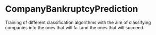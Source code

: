 # CompanyBankruptcyPrediction
Training of different classification algorithms with the aim of classifying companies into the ones that will fail and the ones that will succeed.

